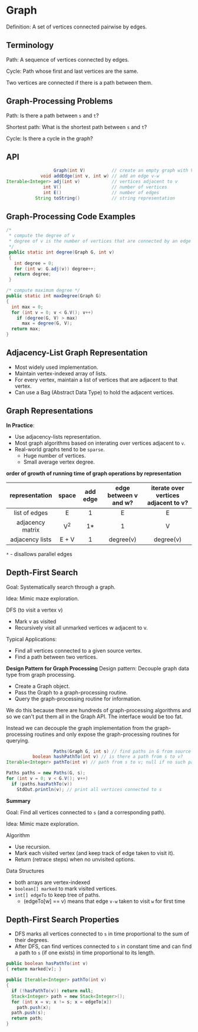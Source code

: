 # Graph

Definition: A set of vertices connected pairwise by edges.

## Terminology

Path: A sequence of vertices connected by edges.

Cycle: Path whose first and last vertices are the same.

Two vertices are connected if there is a path between them.

## Graph-Processing Problems

Path: Is there a path between `s` and `t`?

Shortest path: What is the shortest path between `s` and `t`?

Cycle: Is there a cycle in the graph?

## API

```java
                  Graph(int V)          // create an empty graph with V vertices
             void addEdge(int v, int w) // add an edge v-w
Iterable<Integer> adj(int v)            // vertices adjacent to v
              int V()                   // number of vertices
              int E()                   // number of edges
           String toString()            // string representation
```

## Graph-Processing Code Examples

```java
/*
 * compute the degree of v
 * degree of v is the number of vertices that are connected by an edge to v
 */
 public static int degree(Graph G, int v)
 {
   int degree = 0;
   for (int w: G.adj(v)) degree++;
   return degree;
 }
```

```java
/* compute maximum degree */
public static int maxDegree(Graph G)
{
  int max = 0;
  for (int v = 0; v < G.V(); v++)
    if (degree(G, V) > max)
      max = degree(G, V);
  return max;
}
```

## Adjacency-List Graph Representation
* Most widely used implementation.
* Maintain vertex-indexed array of lists.
* For every vertex, maintain a list of vertices that are adjacent to that vertex.
* Can use a Bag (Abstract Data Type) to hold the adjacent vertices.

## Graph Representations
**In Practice**:
* Use adjacency-lists representation.
* Most graph algorithms based on interating over vertices adjacent to `v`.
* Real-world graphs tend to be `sparse`.
    - Huge number of vertices.
    - Small average vertex degree.

**order of growth of running time of graph operations by representation**

| representation      | space           | add edge | edge between v and w? | iterate over vertices adjacent to v? |
| :-----------------: | :-------------: | :------: | :-------------------: | :----------------------------------: |
|  list of edges      |   E             |   1      |   E                   |   E                                  |
|  adjacency matrix   |   V<sup>2</sup> |   1*     |   1                   |   V                                  |
|  adjacency lists    |   E + V         |   1      |   degree(v)           |   degree(v)                          |

`*` - disallows parallel edges

## Depth-First Search

Goal: Systematically search through a graph.

Idea: Mimic maze exploration.

DFS (to visit a vertex v)
* Mark v as visited
* Recursively visit all unmarked vertices w adjacent to v.

Typical Applications:
* Find all vertices connected to a given source vertex.
* Find a path between two vertices.

**Design Pattern for Graph Processing**
Design pattern: Decouple graph data type from graph processing.
* Create a Graph object.
* Pass the Graph to a graph-processing routine.
* Query the graph-processing routine for information.

We do this because there are hundreds of graph-processing algorithms and so we can't put them all in the Graph API. The interface would be too fat.

Instead we can decouple the graph implementation from the graph-processing routines and only expose the graph-processing routines for querying.

```java
                  Paths(Graph G, int s) // find paths in G from source s
          boolean hashPathTo(int v) // is there a path from s to v?
Iterable<Integer> pathTo(int v) // path from s to v; null if no such path
```

```java
Paths paths = new Paths(G, s);
for (int v = 0; v < G.V(); v++)
  if (paths.hasPathTo(v))
    StdOut.println(v); // print all vertices connected to s
```

**Summary**

Goal: Find all vertices connected to `s` (and a corresponding path).

Idea: Mimic maze exploration.

Algorithm
* Use recursion.
* Mark each visited vertex (and keep track of edge taken to visit it).
* Return (retrace steps) when no unvisited options.

Data Structures
* both arrays are vertex-indexed
* `boolean[] marked` to mark visited vertices.
* `int[] edgeTo` to keep tree of paths.
    - (edgeTo[w] == v) means that edge `v-w` taken to visit `w` for first time

## Depth-First Search Properties
* DFS marks all vertices connected to `s` in time proportional to the sum of their degrees.
* After DFS, can find vertices connected to `s` in constant time and can find a path to `s` (if one exists) in time proportional to its length.

```java
public boolean hasPathTo(int v)
{ return marked[v]; }

public Iterable<Integer> pathTo(int v)
{
  if (!hasPathTo(v)) return null;
  Stack<Integer> path = new Stack<Integer>();
  for (int x = v; x != s; x = edgeTo[x])
    path.push(x);
  path.push(s);
  return path;
}
```
